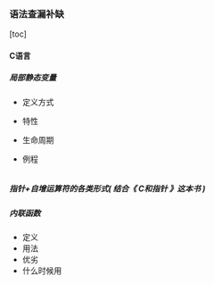 ### 语法查漏补缺

[toc]



#### C语言

##### 局部静态变量

- 定义方式



- 特性



- 生命周期

- 例程

  ```c
  
  
  ```

  



##### 指针+自增运算符的各类形式( 结合《 C和指针 》这本书 )





##### 内联函数

- 定义
- 用法
- 优劣
- 什么时候用